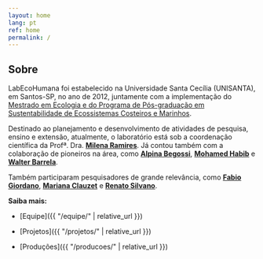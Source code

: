 ```yaml
---
layout: home
lang: pt
ref: home
permalink: /
---
```


## Sobre

LabEcoHumana foi estabelecido na Universidade Santa Cecília (UNISANTA), em Santos-SP, no ano de 2012, juntamente com a implementação do [Mestrado em Ecologia e do Programa de Pós-graduação em Sustentabilidade de Ecossistemas Costeiros e Marinhos](https://stricto.unisanta.br/mestrado/Ecologia/).

Destinado ao planejamento e desenvolvimento de atividades de pesquisa, ensino e extensão, atualmente, o laboratório está sob a coordenação científica da Profª. Dra. [**Milena Ramires**](http://lattes.cnpq.br/0979037701910902). Já contou também com a colaboração de pioneiros na área, como [**Alpina Begossi**](http://lattes.cnpq.br/4504391027763184), [**Mohamed Habib**](http://lattes.cnpq.br/2855755732816967) e [**Walter Barrela**](http://lattes.cnpq.br/6054071192303500).

Também participaram pesquisadores de grande relevância, como [**Fabio Giordano**](http://lattes.cnpq.br/6505262412076987), [**Mariana Clauzet**](http://lattes.cnpq.br/3795122699393224) e [**Renato Silvano**](http://lattes.cnpq.br/8546785979905053).

**Saiba mais:**

- [Equipe]({{ "/equipe/" | relative_url }})

- [Projetos]({{ "/projetos/" | relative_url }})

- [Produções]({{ "/producoes/" | relative_url }})